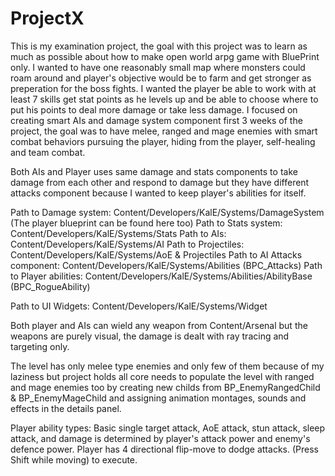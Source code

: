 # ProjectX
This is my examination project, the goal with this project was to learn as much as possible about how to make open world arpg game with BluePrint only.
I wanted to have one reasonably small map where monsters could roam around and player's objective would be to farm and get stronger as preperation for the boss fights. I wanted the player be able to work with at least 7 skills get stat points as he levels up and be able to choose where to put his points to deal more damage or take less damage. 
I focused on creating smart AIs and damage system component first 3 weeks of the project, the goal was to have melee, ranged and mage enemies with smart combat behaviors pursuing the player, hiding from the player, self-healing and team combat.

Both AIs and Player uses same damage and stats components to take damage from each other and respond to damage but they have different attacks component because I wanted to keep player's abilities for itself.

Path to Damage system: Content/Developers/KalE/Systems/DamageSystem   (The player blueprint can be found here too)
Path to Stats system: Content/Developers/KalE/Systems/Stats
Path to AIs: Content/Developers/KalE/Systems/AI
Path to Projectiles: Content/Developers/KalE/Systems/AoE & Projectiles
Path to AI Attacks component: Content/Developers/KalE/Systems/Abilities (BPC_Attacks)
Path to Player abilities: Content/Developers/KalE/Systems/Abilities/AbilityBase (BPC_RogueAbility)

Path to UI Widgets: Content/Developers/KalE/Systems/Widget

Both player and AIs can wield any weapon from Content/Arsenal but the weapons are purely visual, the damage is dealt with ray tracing and targeting only. 

The level has only melee type enemies and only few of them because of my laziness but project holds all core needs to populate the level with ranged and mage enemies too by creating new childs from BP_EnemyRangedChild & BP_EnemyMageChild and assigning animation montages, sounds and effects in the details panel.

Player ability types:
Basic single target attack, AoE attack, stun attack, sleep attack, and damage is determined by player's attack power and enemy's defence power.
Player has 4 directional flip-move to dodge attacks. (Press Shift while moving) to execute.
